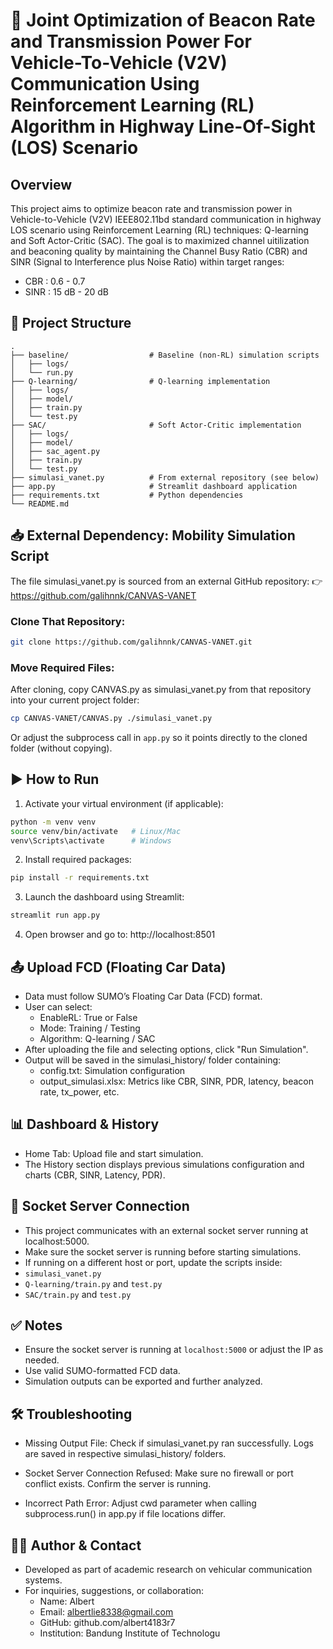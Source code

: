 # 🚗 Joint Optimization of Beacon Rate and Transmission Power For Vehicle-To-Vehicle (V2V) Communication Using Reinforcement Learning (RL) Algorithm in Highway Line-Of-Sight (LOS) Scenario

## Overview
This project aims to optimize beacon rate and transmission power in Vehicle-to-Vehicle (V2V) IEEE802.11bd standard communication in  highway LOS scenario using Reinforcement Learning (RL) techniques: Q-learning and Soft Actor-Critic (SAC). The goal is to maximized channel uitilization and beaconing quality by maintaining the Channel Busy Ratio (CBR) and SINR (Signal to Interference plus Noise Ratio) within target ranges:
- CBR : 0.6 - 0.7
- SINR : 15 dB - 20 dB

## 📁 Project Structure
```
.
├── baseline/                  # Baseline (non-RL) simulation scripts
│   ├── logs/
│   └── run.py
├── Q-learning/                # Q-learning implementation
│   ├── logs/
│   ├── model/
│   ├── train.py
│   └── test.py
├── SAC/                       # Soft Actor-Critic implementation
│   ├── logs/
│   ├── model/
│   ├── sac_agent.py
│   ├── train.py
│   └── test.py
├── simulasi_vanet.py          # From external repository (see below)
├── app.py                     # Streamlit dashboard application
├── requirements.txt           # Python dependencies
└── README.md              
```

## 📥 External Dependency: Mobility Simulation Script
The file simulasi_vanet.py is sourced from an external GitHub repository:
👉 https://github.com/galihnnk/CANVAS-VANET

### Clone That Repository:
```bash 
git clone https://github.com/galihnnk/CANVAS-VANET.git
```

### Move Required Files:
After cloning, copy CANVAS.py as simulasi_vanet.py from that repository into your current project folder:
```bash 
cp CANVAS-VANET/CANVAS.py ./simulasi_vanet.py
```
Or adjust the subprocess call in ```app.py``` so it points directly to the cloned folder (without copying).


## ▶️ How to Run
1. Activate your virtual environment (if applicable):
```bash
python -m venv venv
source venv/bin/activate   # Linux/Mac
venv\Scripts\activate      # Windows
```

2. Install required packages:
```bash
pip install -r requirements.txt
```

3. Launch the dashboard using Streamlit:
```bash
streamlit run app.py
```

4. Open browser and go to: http://localhost:8501

## 📤 Upload FCD (Floating Car Data)
- Data must follow SUMO’s Floating Car Data (FCD) format.
- User can select:
  - EnableRL: True or False
  - Mode: Training / Testing
  - Algorithm: Q-learning / SAC
- After uploading the file and selecting options, click "Run Simulation".
- Output will be saved in the simulasi_history/ folder containing:
   - config.txt: Simulation configuration
   - output_simulasi.xlsx: Metrics like CBR, SINR, PDR, latency, beacon rate, tx_power, etc.

## 📊 Dashboard & History
- Home Tab: Upload file and start simulation.
- The History section displays previous simulations configuration and charts (CBR, SINR, Latency, PDR).

## 🔌 Socket Server Connection
- This project communicates with an external socket server running at localhost:5000.
- Make sure the socket server is running before starting simulations.
- If running on a different host or port, update the scripts inside:
- ```simulasi_vanet.py```
- ```Q-learning/train.py``` and ```test.py```
- ```SAC/train.py``` and ```test.py```

## ✅ Notes
- Ensure the socket server is running at ```localhost:5000``` or adjust the IP as needed.
- Use valid SUMO-formatted FCD data.
- Simulation outputs can be exported and further analyzed.

## 🛠️ Troubleshooting
- Missing Output File:
Check if simulasi_vanet.py ran successfully. Logs are saved in respective simulasi_history/ folders.

- Socket Server Connection Refused:
Make sure no firewall or port conflict exists. Confirm the server is running.

- Incorrect Path Error:
Adjust cwd parameter when calling subprocess.run() in app.py if file locations differ.

## 👨‍💻 Author & Contact
- Developed as part of academic research on vehicular communication systems.
- For inquiries, suggestions, or collaboration:
   - Name: Albert
   - Email: albertlie8338@gmail.com
   - GitHub: github.com/albert4183r7
   - Institution: Bandung Institute of Technologu